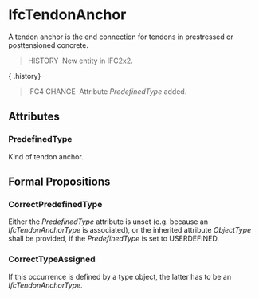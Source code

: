 # IfcTendonAnchor

A tendon anchor is the end connection for tendons in prestressed or posttensioned concrete.

> HISTORY&nbsp; New entity in IFC2x2.

{ .history}
> IFC4 CHANGE&nbsp; Attribute _PredefinedType_ added.

## Attributes

### PredefinedType
Kind of tendon anchor.

## Formal Propositions

### CorrectPredefinedType
Either the _PredefinedType_ attribute is unset (e.g. because an _IfcTendonAnchorType_ is associated), or the inherited attribute _ObjectType_ shall be provided, if the _PredefinedType_ is set to USERDEFINED.

### CorrectTypeAssigned
If this occurrence is defined by a type object, the latter has to be an _IfcTendonAnchorType_.
